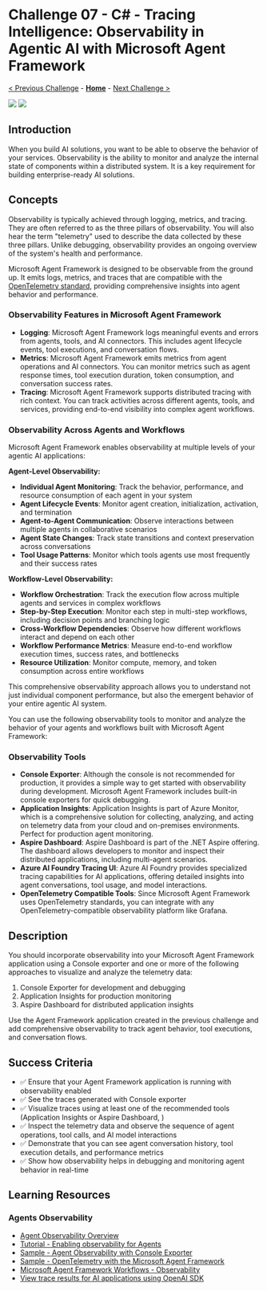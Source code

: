 # Challenge 07 - C# - Tracing Intelligence: Observability in Agentic AI with Microsoft Agent Framework

 [< Previous Challenge](./Challenge-06-csharp.md) - **[Home](../README.md)** - [Next Challenge >](./Challenge-08-csharp.md)
 
[![](https://img.shields.io/badge/C%20Sharp-blue)](Challenge-07-csharp.md)
[![](https://img.shields.io/badge/Python-lightgray)](Challenge-07-python.md)

## Introduction

When you build AI solutions, you want to be able to observe the behavior of your services. Observability is the ability to monitor and analyze the internal state of components within a distributed system. It is a key requirement for building enterprise-ready AI solutions.

## Concepts

Observability is typically achieved through logging, metrics, and tracing. They are often referred to as the three pillars of observability. You will also hear the term "telemetry" used to describe the data collected by these three pillars. Unlike debugging, observability provides an ongoing overview of the system's health and performance.

Microsoft Agent Framework is designed to be observable from the ground up. It emits logs, metrics, and traces that are compatible with the [OpenTelemetry standard](https://opentelemetry.io/docs/specs/semconv/gen-ai/gen-ai-agent-spans/), providing comprehensive insights into agent behavior and performance.

### Observability Features in Microsoft Agent Framework

- **Logging**: Microsoft Agent Framework logs meaningful events and errors from agents, tools, and AI connectors. This includes agent lifecycle events, tool executions, and conversation flows.
- **Metrics**: Microsoft Agent Framework emits metrics from agent operations and AI connectors. You can monitor metrics such as agent response times, tool execution duration, token consumption, and conversation success rates.
- **Tracing**: Microsoft Agent Framework supports distributed tracing with rich context. You can track activities across different agents, tools, and services, providing end-to-end visibility into complex agent workflows.

### Observability Across Agents and Workflows

Microsoft Agent Framework enables observability at multiple levels of your agentic AI applications:

**Agent-Level Observability:**
- **Individual Agent Monitoring**: Track the behavior, performance, and resource consumption of each agent in your system
- **Agent Lifecycle Events**: Monitor agent creation, initialization, activation, and termination
- **Agent-to-Agent Communication**: Observe interactions between multiple agents in collaborative scenarios
- **Agent State Changes**: Track state transitions and context preservation across conversations
- **Tool Usage Patterns**: Monitor which tools agents use most frequently and their success rates

**Workflow-Level Observability:**
- **Workflow Orchestration**: Track the execution flow across multiple agents and services in complex workflows
- **Step-by-Step Execution**: Monitor each step in multi-step workflows, including decision points and branching logic
- **Cross-Workflow Dependencies**: Observe how different workflows interact and depend on each other
- **Workflow Performance Metrics**: Measure end-to-end workflow execution times, success rates, and bottlenecks
- **Resource Utilization**: Monitor compute, memory, and token consumption across entire workflows

This comprehensive observability approach allows you to understand not just individual component performance, but also the emergent behavior of your entire agentic AI system.

You can use the following observability tools to monitor and analyze the behavior of your agents and workflows built with Microsoft Agent Framework:

### Observability Tools

- **Console Exporter**: Although the console is not recommended for production, it provides a simple way to get started with observability during development. Microsoft Agent Framework includes built-in console exporters for quick debugging.
- **Application Insights**: Application Insights is part of Azure Monitor, which is a comprehensive solution for collecting, analyzing, and acting on telemetry data from your cloud and on-premises environments. Perfect for production agent monitoring.
- **Aspire Dashboard**: Aspire Dashboard is part of the .NET Aspire offering. The dashboard allows developers to monitor and inspect their distributed applications, including multi-agent scenarios.
- **Azure AI Foundry Tracing UI**: Azure AI Foundry provides specialized tracing capabilities for AI applications, offering detailed insights into agent conversations, tool usage, and model interactions.
- **OpenTelemetry Compatible Tools**: Since Microsoft Agent Framework uses OpenTelemetry standards, you can integrate with any OpenTelemetry-compatible observability platform like Grafana.

## Description
You should incorporate observability into your Microsoft Agent Framework application using a Console exporter and one or more of the following approaches to visualize and analyze the telemetry data:

1. Console Exporter for development and debugging
2. Application Insights for production monitoring
3. Aspire Dashboard for distributed application insights

Use the Agent Framework application created in the previous challenge and add comprehensive observability to track agent behavior, tool executions, and conversation flows.

## Success Criteria
- ✅ Ensure that your Agent Framework application is running with observability enabled
- ✅ See the traces generated with Console exporter
- ✅ Visualize traces using at least one of the recommended tools (Application Insights or Aspire Dashboard, )
- ✅ Inspect the telemetry data and observe the sequence of agent operations, tool calls, and AI model interactions
- ✅ Demonstrate that you can see agent conversation history, tool execution details, and performance metrics
- ✅ Show how observability helps in debugging and monitoring agent behavior in real-time

## Learning Resources

### Agents Observability
- [Agent Observability Overview](https://learn.microsoft.com/en-us/agent-framework/user-guide/agents/agent-observability?pivots=programming-language-csharp)
- [Tutorial - Enabling observability for Agents](https://learn.microsoft.com/en-us/agent-framework/tutorials/agents/enable-observability?pivots=programming-language-csharp)
- [Sample - Agent Observability with Console Exporter](https://github.com/microsoft/agent-framework/blob/main/dotnet/samples/GettingStarted/Agents/Agent_Step08_Observability)
- [Sample - OpenTelemetry with the Microsoft Agent Framework](https://github.com/microsoft/agent-framework/blob/main/dotnet/samples/GettingStarted/AgentOpenTelemetry)
- [Microsoft Agent Framework Workflows - Observability](https://learn.microsoft.com/en-us/agent-framework/user-guide/workflows/observability)
- [View trace results for AI applications using OpenAI SDK](https://learn.microsoft.com/en-us/azure/ai-foundry/how-to/develop/trace-application)